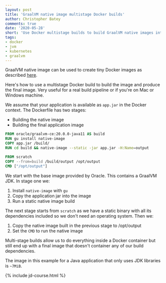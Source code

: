 ```yaml
---
layout: post
title: 'GraalVM native image multistage Docker builds'
author: Christopher Batey
comments: true
date: '2020-05-28'
short: 'Use Docker multistage builds to build GraalVM native images into Docker images'
tags:
- docker 
- jvm 
- kubernetes
- graalvm
---
```


GraalVM native image can be used to create tiny Docker images as described [here](graalvm-docker-small-images.html).

Here's how to use a multistage Docker build to build the image and produce the final image.
Very useful for a real build pipeline or if you're on Mac or Windows machine.

We assume that your application is available as `app.jar` in the Docker context.
The Dockerfile has two stages:
 - Building the native image
 - Building the final application image

```dockerfile
FROM oracle/graalvm-ce:20.0.0-java11 AS build
RUN gu install native-image
COPY app.jar /build/
RUN cd build && native-image --static -jar app.jar -H:Name=output

FROM scratch
COPY --from=build /build/output /opt/output
CMD ["/opt/output"]
```

We start with the base image provided by Oracle. This contains a GraalVM JDK. In stage one we:
1. Install `native-image` with `gu`
1. Copy the application jar into the image
1. Run a static native image build

The next stage starts from `scratch` as we have a static binary with all its dependencies included so we don't
need an operating system. Then we:
1. Copy the native image built in the previous stage to /opt/output
1. Set the `CMD` to run the native image

Multi-stage builds allow us to do everything inside a Docker container but still end up with a final image that
doesn't container any of our build dependencies.

The image in this example for a Java application that only uses JDK libraries is `~7MiB`.

{% include jd-course.html %}

